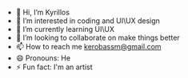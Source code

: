 - 👋 Hi, I’m Kyrillos
- 👀 I’m interested in coding and UI\UX design
- 🌱 I’m currently learning UI\UX
- 💞️ I’m looking to collaborate on make things better
- 📫 How to reach me kerobassm@gmail.com
- 😄 Pronouns: He
- ⚡ Fun fact: I'm an artist

<!---
Kerobassem/Kerobassem is a ✨ special ✨ repository because its `README.md` (this file) appears on your GitHub profile.
You can click the Preview link to take a look at your changes.
--->
